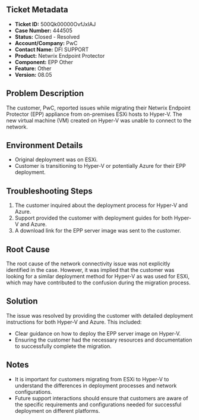 ## Ticket Metadata
- **Ticket ID:** 500Qk00000OvfJxIAJ
- **Case Number:** 444505
- **Status:** Closed - Resolved
- **Account/Company:** PwC
- **Contact Name:** DFI SUPPORT
- **Product:** Netwrix Endpoint Protector
- **Component:** EPP Other
- **Feature:** Other
- **Version:** 08.05

## Problem Description
The customer, PwC, reported issues while migrating their Netwrix Endpoint Protector (EPP) appliance from on-premises ESXi hosts to Hyper-V. The new virtual machine (VM) created on Hyper-V was unable to connect to the network.

## Environment Details
- Original deployment was on ESXi.
- Customer is transitioning to Hyper-V or potentially Azure for their EPP deployment.

## Troubleshooting Steps
1. The customer inquired about the deployment process for Hyper-V and Azure.
2. Support provided the customer with deployment guides for both Hyper-V and Azure.
3. A download link for the EPP server image was sent to the customer.

## Root Cause
The root cause of the network connectivity issue was not explicitly identified in the case. However, it was implied that the customer was looking for a similar deployment method for Hyper-V as was used for ESXi, which may have contributed to the confusion during the migration process.

## Solution
The issue was resolved by providing the customer with detailed deployment instructions for both Hyper-V and Azure. This included:
- Clear guidance on how to deploy the EPP server image on Hyper-V.
- Ensuring the customer had the necessary resources and documentation to successfully complete the migration.

## Notes
- It is important for customers migrating from ESXi to Hyper-V to understand the differences in deployment processes and network configurations.
- Future support interactions should ensure that customers are aware of the specific requirements and configurations needed for successful deployment on different platforms.